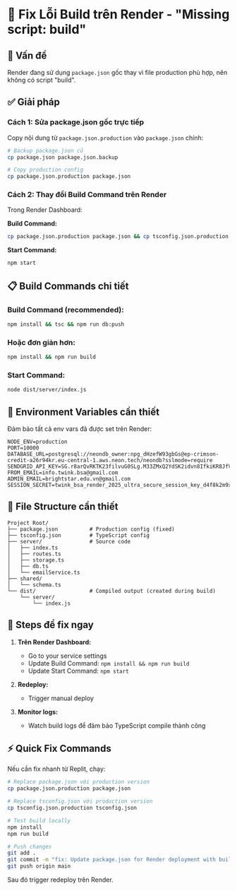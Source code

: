 # 🔧 Fix Lỗi Build trên Render - "Missing script: build"

## 🚨 Vấn đề
Render đang sử dụng `package.json` gốc thay vì file production phù hợp, nên không có script "build".

## ✅ Giải pháp

### Cách 1: Sửa package.json gốc trực tiếp

Copy nội dung từ `package.json.production` vào `package.json` chính:

```bash
# Backup package.json cũ
cp package.json package.json.backup

# Copy production config
cp package.json.production package.json
```

### Cách 2: Thay đổi Build Command trên Render

Trong Render Dashboard:

**Build Command:** 
```bash
cp package.json.production package.json && cp tsconfig.json.production tsconfig.json && npm install && npm run build
```

**Start Command:**
```bash
npm start
```

## 📋 Build Commands chi tiết

### Build Command (recommended):
```bash
npm install && tsc && npm run db:push
```

### Hoặc đơn giản hơn:
```bash
npm install && npm run build
```

### Start Command:
```bash
node dist/server/index.js
```

## 🔧 Environment Variables cần thiết

Đảm bảo tất cả env vars đã được set trên Render:

```
NODE_ENV=production
PORT=10000
DATABASE_URL=postgresql://neondb_owner:npg_dHzefW93gbGs@ep-crimson-credit-a26r94kr.eu-central-1.aws.neon.tech/neondb?sslmode=require
SENDGRID_API_KEY=SG.r8arQvRKTK23filvuG0SLg.M33ZMxQ2YdSK2idvn8IfkiKR8JfVqes8GKuN06Nra3c
FROM_EMAIL=info.twink.bsa@gmail.com
ADMIN_EMAIL=brightstar.edu.vn@gmail.com
SESSION_SECRET=twink_bsa_render_2025_ultra_secure_session_key_d4f8k2m9x7z1q3w6e8r5t2y9u4i7o0p3a6s8d1f4g7h9j2k5l8n1b4v7c0x3z6m9q2w5e8r1t4y7u0i3o6p9s2a5d8f1g4h7j0k3l6n9m2v5c8x1z4q7w0e3r6t9y2u5i8o1p4a7s0d3f6g9h2j5k8l1n4b7v0c3x6z9m2q5w8e1r4t7y0u3i6o9p2s5a8d1f4g7h0j3k6l9n2b5v8c1x4z7m0q3w6e9r2t5y8u1i4o7p0a3s6d9f2g5h8j1k4l7n0b3v6c9x2z5m8q1w4e7r0t3y6u9i2o5p8a1s4d7f0g3h6j9k2l5n8b1v4c7x0z3m6q9w2e5r8t1y4u7i0o3p6a9s2d5f8g1h4j7k0l3n6b9v2c5x8z1m4q7w0e3r6t9y2u5i8o1p4
```

## 📂 File Structure cần thiết

```
Project Root/
├── package.json          # Production config (fixed)
├── tsconfig.json         # TypeScript config
├── server/               # Source code
│   ├── index.ts
│   ├── routes.ts
│   ├── storage.ts
│   ├── db.ts
│   └── emailService.ts
├── shared/
│   └── schema.ts
└── dist/                 # Compiled output (created during build)
    └── server/
        └── index.js
```

## 🚀 Steps để fix ngay

1. **Trên Render Dashboard:**
   - Go to your service settings
   - Update Build Command: `npm install && npm run build`
   - Update Start Command: `npm start`

2. **Redeploy:**
   - Trigger manual deploy

3. **Monitor logs:**
   - Watch build logs để đảm bảo TypeScript compile thành công

## ⚡ Quick Fix Commands

Nếu cần fix nhanh từ Replit, chạy:

```bash
# Replace package.json với production version
cp package.json.production package.json

# Replace tsconfig.json với production version
cp tsconfig.json.production tsconfig.json

# Test build locally
npm install
npm run build

# Push changes
git add .
git commit -m "fix: Update package.json for Render deployment with build script"
git push origin main
```

Sau đó trigger redeploy trên Render.